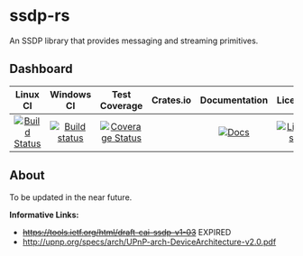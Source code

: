 ssdp-rs
=======
An SSDP library that provides messaging and streaming primitives.

Dashboard
---------
| Linux CI | Windows CI | Test Coverage | Crates.io |Documentation | License |
|:--------:|:----------:|:-------------:|:---------:|:-------------:|:-------:|
| [![Build Status](https://travis-ci.org/GGist/ssdp-rs.svg?branch=master)](https://travis-ci.org/GGist/ssdp-rs) | [![Build status](https://ci.appveyor.com/api/projects/status/aoupr0fsxl28a35q?svg=true)](https://ci.appveyor.com/project/GGist/ssdp-rs) | [![Coverage Status](https://coveralls.io/repos/GGist/ssdp-rs/badge.svg?branch=master)](https://coveralls.io/r/GGist/ssdp-rs?branch=master) |  | [![Docs](https://img.shields.io/badge/docs-in--progress-blue.svg)](http://ggist.github.io/ssdp-rs/index.html) | [![License](https://img.shields.io/badge/license-MIT-blue.svg)](https://raw.githubusercontent.com/GGist/ssdp-rs/master/LICENSE) |

About
-----
To be updated in the near future.

**Informative Links:**
* ~~https://tools.ietf.org/html/draft-cai-ssdp-v1-03~~ EXPIRED
* http://upnp.org/specs/arch/UPnP-arch-DeviceArchitecture-v2.0.pdf
